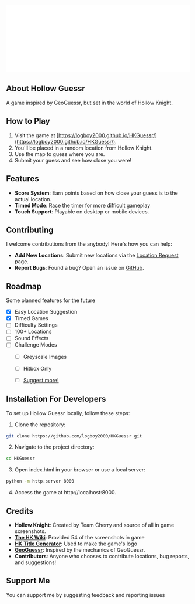 ![Logo](images/logo.png)
## About Hollow Guessr
A game inspired by GeoGuessr, but set in the world of Hollow Knight.

## How to Play
1. Visit the game at [https://logboy2000.github.io/HKGuessr/](https://logboy2000.github.io/HKGuessr/).
2. You'll be placed in a random location from Hollow Knight.
3. Use the map to guess where you are.
4. Submit your guess and see how close you were!

## Features
- **Score System**: Earn points based on how close your guess is to the actual location.
- **Timed Mode**: Race the timer for more difficult gameplay
- **Touch Support**: Playable on desktop or mobile devices.

## Contributing
I welcome contributions from the anybody! Here's how you can help:
- **Add New Locations**: Submit new locations via the [Location Request](https://logboy2000.github.io/HKGuessr/locationRequest.html) page.
- **Report Bugs**: Found a bug? Open an issue on [GitHub](https://github.com/logboy2000/HKGuessr/issues).

## Roadmap
Some planned features for the future
- [x] Easy Location Suggestion
- [x] Timed Games
- [ ] Difficulty Settings
- [ ] 100+ Locations
- [ ] Sound Effects
- [ ] Challenge Modes
  - [ ] Greyscale Images
  - [ ] Hitbox Only
  - [ ] [Suggest more!](https://github.com/logboy2000/HKGuessr/issues)


## Installation For Developers
To set up Hollow Guessr locally, follow these steps:

1. Clone the repository:
```bash
git clone https://github.com/logboy2000/HKGuessr.git
```

2. Navigate to the project directory:
```bash
cd HKGuessr
```

3. Open index.html in your browser or use a local server:
```bash
python -m http.server 8000
```
4. Access the game at http://localhost:8000.

## Credits
- **Hollow Knight**: Created by Team Cherry and source of all in game screenshots.
- **[The HK Wiki](https://hollowknight.wiki/)**: Provided 54 of the screenshots in game
- **[HK Title Generator](https://prashantmohta.github.io/TitleGenerator.HollowKnight/)**: Used to make the game's logo
- **[GeoGuessr](https://www.geoguessr.com/)**: Inspired by the mechanics of GeoGuessr.
- **Contributors**: Anyone who chooses to contribute locations, bug reports, and suggestions!

## Support Me
You can support me by suggesting feedback and reporting issues